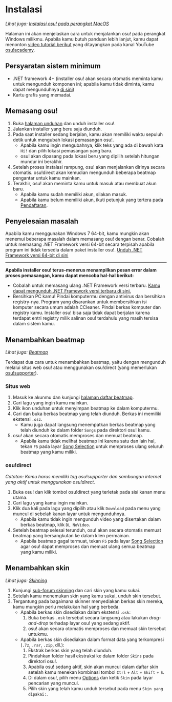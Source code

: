 # Instalasi

*Lihat juga: [Instalasi osu! pada perangkat MacOS](/wiki/Client/Installation/macOS)*

Halaman ini akan menjelaskan cara untuk menjalankan osu! pada perangkat Windows milikmu. Apabila kamu butuh panduan lebih lanjut, kamu dapat menonton [video tutorial berikut](https://www.youtube.com/watch?v=0V5GwzmMhpU) yang ditayangkan pada kanal YouTube [osu!academy](/wiki/Community/Video_series/osu!academy).

## Persyaratan sistem minimum

- .NET framework 4+ (installer osu! akan secara otomatis meminta kamu untuk mengunduh komponen ini; apabila kamu tidak diminta, kamu dapat mengunduhnya [di sini](https://www.microsoft.com/id-id/download/details.aspx?id=48130))
- Kartu grafis yang memadai.

## Memasang osu!

1. Buka [halaman unduhan](https://osu.ppy.sh/home/download) dan unduh installer osu!.
2. Jalankan installer yang beru saja diunduh.
3. Pada saat installer sedang berjalan, kamu akan memiliki waktu sepuluh detik untuk mengubah lokasi pemasangan osu!.
   - Apabila kamu ingin mengubahnya, klik teks yang ada di bawah kata `Hi!` dan pilih lokasi pemasangan yang baru.
   - osu! akan dipasang pada lokasi beru yang dipilih setelah hitungan mundur ini berakhir.
4. Setelah proses instalasi rampung, osu! akan menjalankan dirinya secara otomatis. osu!direct akan kemudian mengunduh beberapa beatmap pengantar untuk kamu mainkan.
5. Terakhir, osu! akan meminta kamu untuk masuk atau membuat akun baru.
   - Apabila kamu sudah memiliki akun, silakan masuk.
   - Apabila kamu belum memiliki akun, ikuti petunjuk yang tertera pada [Pendaftaran](/wiki/Registration).

## Penyelesaian masalah

Apabila kamu menggunakan Windows 7 64-bit, kamu mungkin akan menemui beberapa masalah dalam memasang osu! dengan benar. Cobalah untuk memasang .NET Framework versi 64-bit secara terpisah apabila program ini tidak tersedia dalam paket installer osu!. [Unduh .NET Framework versi 64-bit di sini](https://download.microsoft.com/download/2/0/e/20e90413-712f-438c-988e-fdaa79a8ac3d/dotnetfx35.exe)

---

**Apabila installer osu! terus-menerus menampilkan pesan error dalam proses pemasangan, kamu dapat mencoba hal-hal berikut:**

- Cobalah untuk memasang ulang .NET Framework versi terbaru. [Kamu dapat mengunduh .NET Framework versi terbaru di sini.](https://dotnet.microsoft.com/download)
- Bersihkan PC kamu! Pindai komputermu dengan antivirus dan bersihkan registry-nya. Program yang disarankan untuk membersihkan isi komputer secara umum adalah CCleaner. Pindai berkas komputer dan registry kamu. Installer osu! bisa saja tidak dapat berjalan karena terdapat entri registry milik salinan osu! terdahulu yang masih tersisa dalam sistem kamu.

## Menambahkan beatmap

*Lihat juga: [Beatmap](/wiki/Beatmap)*

Terdapat dua cara untuk menambahkan beatmap, yaitu dengan mengunduh melalui situs web osu! atau menggunakan osu!direct (yang memerlukan [osu!supporter](/wiki/osu!supporter)).

### Situs web

1. Masuk ke akunmu dan kunjungi [halaman daftar beatmap](https://osu.ppy.sh/beatmapsets).
2. Cari lagu yang ingin kamu mainkan.
3. Klik ikon unduhan untuk menyimpan beatmap ke dalam komputermu.
4. Cari dan buka berkas beatmap yang telah diunduh. Berkas ini memiliki ekstensi `.osz`.
   - Kamu juga dapat langsung menempatkan berkas beatmap yang telah diunduh ke dalam folder `Songs` pada direktori osu! kamu.
5. osu! akan secara otomatis memproses dan memuat beatmap.
   - Apabila kamu tidak melihat beatmap ini karena satu dan lain hal, tekan `F5` pada layar [Song Selection](/wiki/Client/Interface#pemilihan-lagu) untuk memproses ulang seluruh beatmap yang kamu miliki.

### osu!direct

*Catatan: Kamu harus memiliki tag osu!supporter dan sambungan internet yang aktif untuk menggunakan osu!direct.*

1. Buka osu! dan klik tombol osu!direct yang terletak pada sisi kanan menu utama.
2. Cari lagu yang kamu ingin mainkan.
3. Klik dua kali pada lagu yang dipilih atau klik `Download` pada menu yang muncul di sebelah kanan layar untuk mengunduhnya.
   - Apabila kamu tidak ingin mengunduh video yang disertakan dalam berkas beatmap, klik `DL NoVideo`.
4. Setelah beatmap selesai terunduh, osu! akan secara otomatis memuat beatmap yang bersangkutan ke dalam klien permainan.
   - Apabila beatmap gagal termuat, tekan `F5` pada layar [Song Selection](/wiki/Client/Interface#pemilihan-lagu) agar osu! dapat memproses dan memuat ulang semua beatmap yang kamu miliki.

## Menambahkan skin

*Lihat juga: [Skinning](/wiki/Skinning)*

1. Kunjungi [sub-forum skinning](https://osu.ppy.sh/community/forums/15) dan cari skin yang kamu sukai.
2. Setelah kamu menemukan skin yang kamu sukai, unduh skin tersebut.
3. Tergantung pada bagaimana skinner menyediakan berkas skin mereka, kamu mungkin perlu melakukan hal yang berbeda.
   - Apabila berkas skin disediakan dalam ekstensi `.osk`:
     1. Buka berkas `.osk` tersebut secara langsung atau lakukan *drag-and-drop* terhadap layar osu! yang sedang aktif.
     2. osu! akan secara otomatis memproses dan memuat skin tersebut untukmu.
   - Apabila berkas skin disediakan dalam format data yang terkompresi (`.7z`, `.rar`, `.zip`, dll.):
     1. Ekstrak berkas skin yang telah diunduh.
     2. Pindahkan folder hasil ekstraksi ke dalam folder `Skins` pada direktori osu!.
     3. Apabila osu! sedang aktif, skin akan muncul dalam daftar skin setelah kamu menekan kombinasi tombol `Ctrl` + `Alt` + `Shift` + `S`.
     4. Di dalam osu!, pilih menu [Options](/wiki/Client/Options) dan ketik `Skin` pada layar pencarian yang muncul.
     5. Pilih skin yang telah kamu unduh tersebut pada menu `Skin yang dipakai:`.
